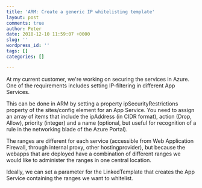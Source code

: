 ```yaml
---
title: 'ARM: Create a generic IP whitelisting template'
layout: post
comments: true
author: Peter
date: 2018-12-10 11:59:07 +0000
slug: ''
wordpress_id: ''
tags: []
categories: []

---
```

At my current customer, we're working on securing the services in Azure. One of the requirements includes setting IP-filtering in different App Services.

This can be done in ARM by setting a property ipSecurityRestrictions property of the sites/config element for an App Service. You need to assign an array of items that include  the ipAddress (in CIDR format), action (Drop, Allow), priority (integer) and a name (optional, but useful for recognition of a rule in the networking blade of the Azure Portal).

The ranges are different for each service (accessible from Web Application Firewall, through internal proxy, other hostingprovider), but because the webapps that are deployed have a combination of different ranges we would like to administer the ranges in one central location.

Ideally, we can set a parameter for the LinkedTemplate that creates the App Service containing the ranges we want to whitelist.